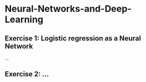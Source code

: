 # Neural-Networks-and-Deep-Learning

## Exercise 1: Logistic regression as a Neural Network
...

## Exercise 2: ...

